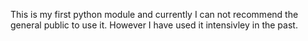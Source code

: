 This is my first python module and currently I can not recommend the general public to use it. However I have used it intensivley in the past.